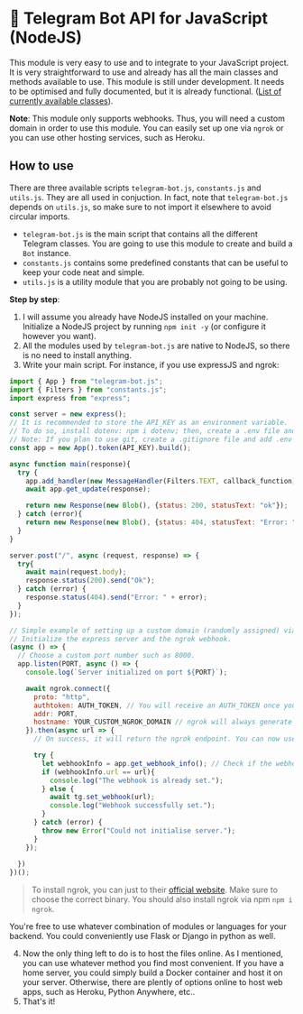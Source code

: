 # 🤖 Telegram Bot API for JavaScript (NodeJS)
This module is very easy to use and to integrate to your JavaScript project. It is very straightforward to use and already has all the main classes and methods available to use. This module is still under development. It needs to be optimised and fully documented, but it is already functional. ([List of currently available classes](https://github.com/williamchenjun/telegram-bot-js/blob/main/README_Constants.md)).

**Note**: This module only supports webhooks. Thus, you will need a custom domain in order to use this module. You can easily set up one via `ngrok` or you can use other hosting services, such as Heroku.

## How to use
There are three available scripts `telegram-bot.js`, `constants.js` and `utils.js`. They are all used in conjuction. In fact, note that `telegram-bot.js` depends on `utils.js`, so make sure to not import it elsewhere to avoid circular imports.

- `telegram-bot.js` is the main script that contains all the different Telegram classes. You are going to use this module to create and build a `Bot` instance.
- `constants.js` contains some predefined constants that can be useful to keep your code neat and simple.
- `utils.js` is a utility module that you are probably not going to be using.

**Step by step**:
1. I will assume you already have NodeJS installed on your machine. Initialize a NodeJS project by running `npm init -y` (or configure it however you want).
2. All the modules used by `telegram-bot.js` are native to NodeJS, so there is no need to install anything.
3. Write your main script. For instance, if you use expressJS and ngrok:
```js
import { App } from "telegram-bot.js";
import { Filters } from "constants.js";
import express from "express";

const server = new express();
// It is recommended to store the API_KEY as an environment variable.
// To do so, install dotenv: npm i dotenv; then, create a .env file and store your environment variables inside of it.
// Note: If you plan to use git, create a .gitignore file and add .env so that your API_KEY and AUTH_TOKEN are secure and stay private!
const app = new App().token(API_KEY).build(); 

async function main(response){
  try {
    app.add_handler(new MessageHandler(Filters.TEXT, callback_function));
    await app.get_update(response);

    return new Response(new Blob(), {status: 200, statusText: "ok"});
  } catch (error){
    return new Response(new Blob(), {status: 404, statusText: "Error: " + error});
  }
}

server.post("/", async (request, response) => {
  try{
    await main(request.body);
    response.status(200).send("Ok");
  } catch (error) {
    response.status(404).send("Error: " + error);
  }
});

// Simple example of setting up a custom domain (randomly assigned) via ngrok. Visit their website for more information, or submit an issue.
// Initialize the express server and the ngrok webhook.
(async () => {
  // Choose a custom port number such as 8000.
  app.listen(PORT, async () => {
    console.log(`Server initialized on port ${PORT}`);

    await ngrok.connect({
      proto: "http",
      authtoken: AUTH_TOKEN, // You will receive an AUTH_TOKEN once you create an ngrok account. Store the token as an environment variable.
      addr: PORT,
      hostname: YOUR_CUSTOM_NGROK_DOMAIN // ngrok will always generate a random URL if you don't set this up. That is not ideal for Telegram bots. Thus, via your ngrok dashboard, set up a custom domain. You are free to set one up for free.
    }).then(async url => {
      // On success, it will return the ngrok endpoint. You can now use the setWebhook method from telegram-bot.js.

      try {
        let webhookInfo = app.get_webhook_info(); // Check if the webhook has already been set.
        if (webhookInfo.url == url){
          console.log("The webhook is already set.");
        } else {
          await tg.set_webhook(url);
          console.log("Webhook successfully set.");
        }
      } catch (error) {  
        throw new Error("Could not initialise server.");
      }
    });
    
  })
})();
```

> To install ngrok, you can just to their [official website](https://ngrok.com/download). Make sure to choose the correct binary. You should also install ngrok via npm `npm i ngrok`.

You're free to use whatever combination of modules or languages for your backend. You could conveniently use Flask or Django in python as well.

4. Now the only thing left to do is to host the files online. As I mentioned, you can use whatever method you find most convenient. If you have a home server, you could simply build a Docker container and host it on your server. Otherwise, there are plently of options online to host web apps, such as Heroku, Python Anywhere, etc..
5. That's it!

